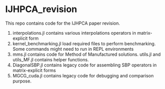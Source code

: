 # IJHPCA_revision

This repo contains code for the IJHPCA paper revision.

1. interpolations.jl contains various interpolations operators in matrix-explicit form
2. kernel_benchmarking.jl load required files to perform benchmarking. Some commands might need to run in REPL environments
3. mms.jl contains code for Method of Manufactured solutions. utils.jl and utils_MF.jl contains helper functions. 
4. DiagonalSBP.jl contains legacy code for assembling SBP operators in matrix-explicit forms 
5. MGCG_cuda.jl contains legacy code for debugging and comparison purpose.